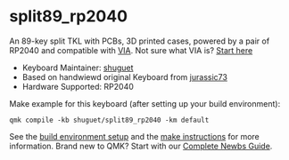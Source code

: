 # split89_rp2040

An 89-key split TKL with PCBs, 3D printed cases, powered by a pair of RP2040
and compatible with [VIA](https://www.usevia.app/).
Not sure what VIA is? [Start here](https://www.caniusevia.com/)

* Keyboard Maintainer: [shuguet](https://github.com/shuguet)
* Based on handwiewd original Keyboard from [jurassic73](https://github.com/jurassic73/split89)
* Hardware Supported: RP2040

Make example for this keyboard (after setting up your build environment):

    qmk compile -kb shuguet/split89_rp2040 -km default

See the [build environment setup](https://docs.qmk.fm/#/getting_started_build_tools)
and the [make instructions](https://docs.qmk.fm/#/getting_started_make_guide)
for more information.
Brand new to QMK? Start with our [Complete Newbs Guide](https://docs.qmk.fm/#/newbs).
